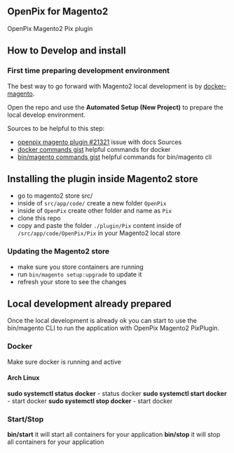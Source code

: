 ## OpenPix for Magento2
OpenPix Magento2 Pix plugin

## How to Develop and install

### First time preparing development environment
The best way to go forward with Magento2 local development is by [docker-magento](https://github.com/markshust/docker-magento).

Open the repo and use the **Automated Setup (New Project)** to prepare the local develop environment.

Sources to be helpful to this step:
- [openpix magento plugin #21321](https://github.com/entria/feedback-server/issues/21321) issue with docs Sources
- [docker commands gist](https://github.com/entria/feedback-server/issues/21321) helpful commands for docker
- [bin/magento commands gist](https://gist.github.com/daniloab/da0e4928ecc0aca5d71380b96425aff1) helpful commands for bin/magento cli

## Installing the plugin inside Magento2 store
- go to magento2 store src/
- inside of `src/app/code/` create a new folder `OpenPix`
- inside of `OpenPix` create other folder and name as `Pix`
- clone this repo
- copy and paste the folder `./plugin/Pix` content inside of `/src/app/code/OpenPix/Pix` in your Magento2 local store

### Updating the Magento2 store
- make sure you store containers are running
- run `bin/magento setup:upgrade` to update it
- refresh your store to see the changes

## Local development already prepared
Once the local development is already ok you can start to use the bin/magento CLI to run the application with OpenPix Magento2 PixPlugin.

### Docker
Make sure docker is running and active

#### Arch Linux
**sudo systemctl status docker** - status docker
**sudo systemctl start docker**  - start docker
**sudo systemctl stop docker**   - start docker

### Start/Stop
**bin/start** it will start all containers for your application
**bin/stop** it will stop all containers for your application